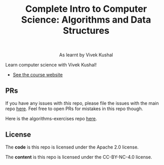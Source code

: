 <h1 align="center">Complete Intro to Computer Science: Algorithms and Data Structures</h1> <br>

<p align="center">
 As learnt by Vivek Kushal
</p>

Learn computer science with Vivek Kushal!

-   [See the course website][site]

## PRs

If you have any issues with _this_ repo, please file the issues with the main repo [here][other-repo]. Feel free to open PRs for mistakes in this repo though.

Here is the algorithms-exercises repo [here][other-other-repo].

## License

The **code** is this repo is licensed under the Apache 2.0 license.

The **content** is this repo is licensed under the CC-BY-NC-4.0 license.

[site]: https://btholt.github.io/complete-intro-to-computer-science
[other-repo]: https://github.com/btholt/complete-intro-to-computer-science
[other-other-repo]: https://github.com/btholt/algorithms-exercises
